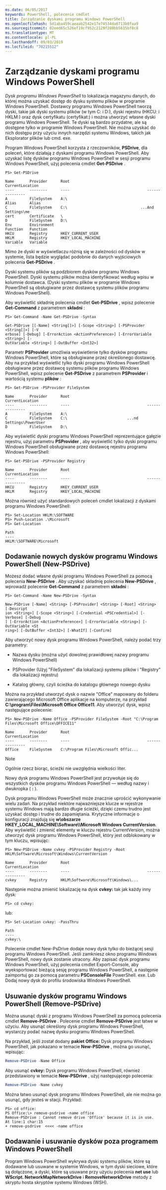 ```yaml
---
ms.date: 06/05/2017
keywords: PowerShell, polecenie cmdlet
title: Zarządzanie dyskami programu Windows PowerShell
ms.openlocfilehash: 5d1aba459caeaab2542e17e74534da6713b0faa9
ms.sourcegitcommit: 02eed65c526ef19cf952c2129f280bb5615bf0c8
ms.translationtype: MT
ms.contentlocale: pl-PL
ms.lasthandoff: 09/03/2019
ms.locfileid: "70215512"
---
```

# <a name="managing-windows-powershell-drives"></a>Zarządzanie dyskami programu Windows PowerShell

*Dysk programu Windows PowerShell* to lokalizacja magazynu danych, do której można uzyskać dostęp do dysku systemu plików w programie Windows PowerShell. Dostawcy programu Windows PowerShell tworzą dyski, takie jak dyski systemu plików (w tym C: i D:), dyski rejestru (HKCU: i HKLM:) oraz dysk certyfikatu (certyfikat:) i można utworzyć własne dyski programu Windows PowerShell. Te dyski są bardzo przydatne, ale są dostępne tylko w programie Windows PowerShell. Nie można uzyskać do nich dostępu przy użyciu innych narzędzi systemu Windows, takich jak Eksplorator plików lub cmd. exe.

Program Windows PowerShell korzysta z rzeczowników, **PSDrive**, dla poleceń, które działają z dyskami programu Windows PowerShell. Aby uzyskać listę dysków programu Windows PowerShell w sesji programu Windows PowerShell, użyj polecenia cmdlet **Get-PSDrive** .

```
PS> Get-PSDrive

Name       Provider      Root                                   CurrentLocation
----       --------      ----                                   ---------------
A          FileSystem    A:\
Alias      Alias
C          FileSystem    C:\                                 ...And Settings\me
cert       Certificate   \
D          FileSystem    D:\
Env        Environment
Function   Function
HKCU       Registry      HKEY_CURRENT_USER
HKLM       Registry      HKEY_LOCAL_MACHINE
Variable   Variable
```

Mimo że dyski w wyświetlaczu różnią się w zależności od dysków w systemie, lista będzie wyglądać podobnie do danych wyjściowych polecenia **Get-PSDrive** .

Dyski systemu plików są podzbiorem dysków programu Windows PowerShell. Dyski systemu plików można identyfikować według wpisu w kolumnie dostawca. (Dyski systemu plików w programie Windows PowerShell są obsługiwane przez dostawcę systemu plików programu Windows PowerShell).

Aby wyświetlić składnię polecenia cmdlet **Get-PSDrive** , wpisz polecenie **Get-Command** z parametrem **składni** :

```
PS> Get-Command -Name Get-PSDrive -Syntax

Get-PSDrive [[-Name] <String[]>] [-Scope <String>] [-PSProvider <String[]>] [-V
erbose] [-Debug] [-ErrorAction <ActionPreference>] [-ErrorVariable <String>] [-
OutVariable <String>] [-OutBuffer <Int32>]
```

Parametr **PSProvider** umożliwia wyświetlenie tylko dysków programu Windows PowerShell, które są obsługiwane przez określonego dostawcę. Aby na przykład wyświetlić tylko dyski programu Windows PowerShell obsługiwane przez dostawcę systemu plików programu Windows PowerShell, wpisz polecenie **Get-PSDrive** z parametrem **PSProvider** i wartością systemu **plików** :

```
PS> Get-PSDrive -PSProvider FileSystem

Name       Provider      Root                                   CurrentLocation
----       --------      ----                                   ---------------
A          FileSystem    A:\
C          FileSystem    C:\                           ...nd Settings\PowerUser
D          FileSystem    D:\
```

Aby wyświetlić dyski programu Windows PowerShell reprezentujące gałęzie rejestru, użyj parametru **PSProvider** , aby wyświetlić tylko dyski programu Windows PowerShell obsługiwane przez dostawcę rejestru programu Windows PowerShell:

```
PS> Get-PSDrive -PSProvider Registry

Name       Provider      Root                                   CurrentLocation
----       --------      ----                                   ---------------
HKCU       Registry      HKEY_CURRENT_USER
HKLM       Registry      HKEY_LOCAL_MACHINE
```

Można również użyć standardowych poleceń cmdlet lokalizacji z dyskami programu Windows PowerShell:

```
PS> Set-Location HKLM:\SOFTWARE
PS> Push-Location .\Microsoft
PS> Get-Location

Path
----
HKLM:\SOFTWARE\Microsoft
```

## <a name="adding-new-windows-powershell-drives-new-psdrive"></a>Dodawanie nowych dysków programu Windows PowerShell (New-PSDrive)

Możesz dodać własne dyski programu Windows PowerShell za pomocą polecenia **New-PSDrive** . Aby uzyskać składnię polecenia **New-PSDrive** , wprowadź polecenie **Get-Command** z parametrem **składni** :

```
PS> Get-Command -Name New-PSDrive -Syntax

New-PSDrive [-Name] <String> [-PSProvider] <String> [-Root] <String> [-Descript
ion <String>] [-Scope <String>] [-Credential <PSCredential>] [-Verbose] [-Debug
] [-ErrorAction <ActionPreference>] [-ErrorVariable <String>] [-OutVariable <St
ring>] [-OutBuffer <Int32>] [-WhatIf] [-Confirm]
```

Aby utworzyć nowy dysk programu Windows PowerShell, należy podać trzy parametry:

- Nazwa dysku (można użyć dowolnej prawidłowej nazwy programu Windows PowerShell)

- PSProvider (Użyj "FileSystem" dla lokalizacji systemu plików i "Registry" dla lokalizacji rejestru)

- Katalog główny, czyli ścieżka do katalogu głównego nowego dysku

Można na przykład utworzyć dysk o nazwie "Office" mapowany do folderu zawierającego Microsoft Office aplikacje na komputerze, na przykład **C:\\program\\Files\\Microsoft Office Office11**. Aby utworzyć dysk, wpisz następujące polecenie:

```
PS> New-PSDrive -Name Office -PSProvider FileSystem -Root "C:\Program Files\Microsoft Office\OFFICE11"

Name       Provider      Root                                   CurrentLocation
----       --------      ----                                   ---------------
Office     FileSystem    C:\Program Files\Microsoft Offic...
```

> [!NOTE]
> Ogólnie rzecz biorąc, ścieżki nie uwzględnia wielkości liter.

Nowy dysk programu Windows PowerShell jest przywołuje się do wszystkich dysków programu Windows PowerShell — według nazwy i dwukropka ( **:** ).

Dysk programu Windows PowerShell może znacznie uprościć wykonywanie wielu zadań. Na przykład niektóre najważniejsze klucze w rejestrze systemu Windows mają bardzo długie ścieżki, dzięki czemu trudno jest uzyskać dostęp i trudne do zapamiętania. Krytyczne informacje o konfiguracji znajdują się **w\\obszarze HKEY_LOCAL_MACHINE\\Software\\\\Microsoft Windows CurrentVersion**. Aby wyświetlić i zmienić elementy w kluczu rejestru CurrentVersion, można utworzyć dysk programu Windows PowerShell, który jest odblokowany w tym kluczu, wpisując:

```
PS> New-PSDrive -Name cvkey -PSProvider Registry -Root HKLM\Software\Microsoft\Windows\CurrentVersion

Name       Provider      Root                                   CurrentLocation
----       --------      ----                                   ---------------
cvkey      Registry      HKLM\Software\Microsoft\Windows\...
```

Następnie można zmienić lokalizację na dysk **cvkey:** tak jak każdy inny dysk:

```
PS> cd cvkey:
```

lub:

```
PS> Set-Location cvkey: -PassThru

Path
----
cvkey:\
```

Polecenie cmdlet New-PsDrive dodaje nowy dysk tylko do bieżącej sesji programu Windows PowerShell. Jeśli zamkniesz okno programu Windows PowerShell, nowy dysk zostanie utracony. Aby zapisać dysk programu Windows PowerShell, użyj polecenia cmdlet Export-Console, aby wyeksportować bieżącą sesję programu Windows PowerShell, a następnie zaimportuj go za pomocą parametru **PSConsoleFile** PowerShell. exe. Lub Dodaj nowy dysk do profilu środowiska Windows PowerShell.

## <a name="deleting-windows-powershell-drives-remove-psdrive"></a>Usuwanie dysków programu Windows PowerShell (Remove-PSDrive)

Można usunąć dyski z programu Windows PowerShell za pomocą polecenia cmdlet **Remove-PSDrive** . Polecenie cmdlet **Remove-PSDrive** jest łatwe w użyciu. Aby usunąć określony dysk programu Windows PowerShell, wystarczy podać nazwę dysku programu Windows PowerShell.

Na przykład, jeśli został dodany **pakiet Office:** Dysk programu Windows PowerShell, jak pokazano w temacie **New-PSDrive** , można go usunąć, wpisując:

```powershell
Remove-PSDrive -Name Office
```

Aby usunąć **cvkey:** Dysk programu Windows PowerShell, również przedstawiony w temacie **New-PSDrive** , użyj następującego polecenia:

```powershell
Remove-PSDrive -Name cvkey
```

Można łatwo usunąć dysk programu Windows PowerShell, ale nie można go usunąć, gdy jesteś w stacji. Przykład:

```
PS> cd office:
PS Office:\> remove-psdrive -name office
Remove-PSDrive : Cannot remove drive 'Office' because it is in use.
At line:1 char:15
+ remove-psdrive  <<<< -name office
```

## <a name="adding-and-removing-drives-outside-windows-powershell"></a>Dodawanie i usuwanie dysków poza programem Windows PowerShell

Program Windows PowerShell wykrywa dyski systemu plików, które są dodawane lub usuwane w systemie Windows, w tym dyski sieciowe, które są dołączone, a dyski, które są usuwane przy użyciu polecenia **net use** lub  **WScript. NetworkMapNetworkDrive** i **RemoveNetworkDrive** metody z skryptu hosta skryptów systemu Windows (WSH).
